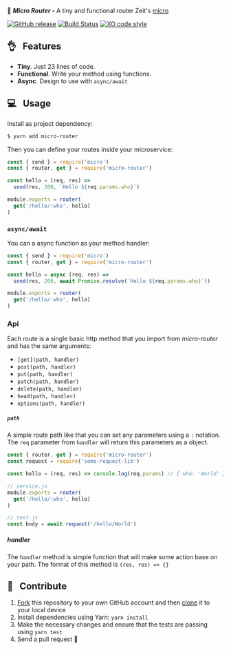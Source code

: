 :station:  _**Micro Router -**_ A tiny and functional router Zeit's [micro](https://github.com/zeit/micro)

[![GitHub release](https://img.shields.io/github/release/pedronauck/micro-router.svg)]()
[![Build Status](https://travis-ci.org/pedronauck/micro-router.svg?branch=master)](https://travis-ci.org/pedronauck/micro-router)
[![XO code style](https://img.shields.io/badge/code_style-XO-5ed9c7.svg)](https://github.com/sindresorhus/xo)

## 👌 &nbsp; Features

- **Tiny**. Just 23 lines of code.
- **Functional**. Write your method using functions.
- **Async**. Design to use with `async/await`

## 💻 &nbsp; Usage

Install as project dependency:

```bash
$ yarn add micro-router
```

Then you can define your routes inside your microservice:

```js
const { send } = require('micro')
const { router, get } = require('micro-router')

const hello = (req, res) =>
  send(res, 200, `Hello ${req.params.who}`)

module.exports = router(
  get('/hello/:who', hello)
)
```

### `async/await`

You can a async function as your method handler:

```js
const { send } = require('micro')
const { router, get } = require('micro-router')

const hello = async (req, res) =>
  send(res, 200, await Promise.resolve(`Hello ${req.params.who}`))

module.exports = router(
  get('/hello/:who', hello)
)
```

### Api

Each route is a single basic http method that you import from *micro-router* and has the same arguments:

- `[get](path, handler)`
- `post(path, handler)`
- `put(path, handler)`
- `patch(path, handler)`
- `delete(path, handler)`
- `head(path, handler)`
- `options(path, handler)`

##### `path`

A simple route path like that you can set any parameters using a `:` notation.
The `req` parameter from `handler` will return this parameters as a object.

```js
const { router, get } = require('micro-router')
const request = require('some-request-lib')

const hello = (req, res) => console.log(req.params) // { who: 'World' }

// service.js
module.exports = router(
  get('/hello/:who', hello)
)

// test.js
const body = await request('/hello/World')
```

##### handler

The `handler` method is simple function that will make some action base on your path. The format of this method is `(res, res) => {}`

## 🕺 &nbsp; Contribute

1. [Fork](https://help.github.com/articles/fork-a-repo/) this repository to your own GitHub account and then [clone](https://help.github.com/articles/cloning-a-repository/) it to your local device
2. Install dependencies using Yarn: `yarn install`
3. Make the necessary changes and ensure that the tests are passing using `yarn test`
4. Send a pull request 🙌
